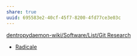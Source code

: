 ```yaml
---
share: true
uuid: 695583e2-40cf-45f7-8200-4fd77ce3e03c
---
```

[dentropydaemon-wiki/Software/List/Git Research](/undefined)
* [Radicale](https://radicale.org/3.0.html)
